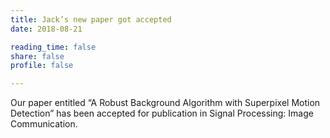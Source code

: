 ```yaml
---
title: Jack’s new paper got accepted
date: 2018-08-21

reading_time: false
share: false
profile: false

---
```

Our paper entitled “A Robust Background Algorithm with Superpixel Motion Detection” has been accepted for publication in Signal Processing: Image Communication. 
<!--more-->
